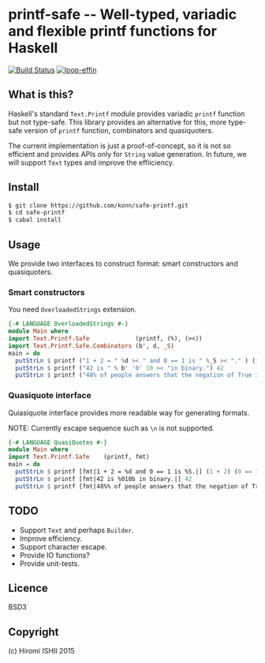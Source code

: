 printf-safe -- Well-typed, variadic and flexible printf functions for Haskell
=============================================================================

[![Build Status](https://travis-ci.org/konn/safe-printf.svg?branch=master)](https://travis-ci.org/konn/safe-printf) 
[![loop-effin](http://img.shields.io/hackage/v/safe-printf.svg)](http://hackage.haskell.org/package/safe-printf)

## What is this?
Haskell's standard `Text.Printf` module provides variadic `printf` function but not type-safe.
This library provides an alternative for this, more type-safe version of `printf` function,
combinators and quasiquoters.

The current implementation is just a proof-of-concept, so it is not so efficient and provides
APIs only for `String` value generation. In future, we will support `Text`
types and improve the effiiciency.

## Install
```sh
$ git clone https://github.com/konn/safe-printf.git
$ cd safe-printf
$ cabal install
```

<!--
```sh
$ cabal install safe-printf
```
-->

## Usage
We provide two interfaces to construct format: smart constructors and quasiquoters.

### Smart constructors
You need `OverloadedStrings` extension.

```haskell
{-# LANGUAGE OverloadedStrings #-}
module Main where
import Text.Printf.Safe             (printf, (%), (><))
import Text.Printf.Safe.Combinators (b', d, _S)
main = do
  putStrLn $ printf ("1 + 2 = " %d >< " and 0 == 1 is " %_S >< "." ) (1 + 2) (0 == 1)
  putStrLn $ printf ("42 is " % b' '0' 10 >< "in binary.") 42
  putStrLn $ printf ("48% of people answers that the negation of True is" %(show . not) >< ".") True
```

### Quasiquote interface
Quiasiquote interface provides more readable way for generating formats.

NOTE: Currently escape sequence such as `\n` is not supported.

```haskell
{-# LANGUAGE QuasiQuotes #-}
module Main where
import Text.Printf.Safe    (printf, fmt)
main = do
  putStrLn $ printf [fmt|1 + 2 = %d and 0 == 1 is %S.|] (1 + 2) (0 == 1)
  putStrLn $ printf [fmt|42 is %010b in binary.|] 42
  putStrLn $ printf [fmt|48%% of people answers that the negation of True is %{show . not}.|] True
```

## TODO
* Support `Text` and perhaps `Builder`.
* Improve efficiency.
* Support character escape.
* Provide IO functions?
* Provide unit-tests.

## Licence

BSD3

## Copyright

(c) Hiromi ISHII 2015
